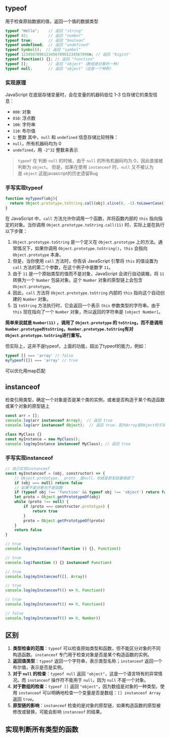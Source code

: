 ## typeof
用于检查原始数据的值，返回一个值的数据类型
```javascript
typeof "Hello";    // 返回 "string"
typeof 42;         // 返回 "number"
typeof true;       // 返回 "boolean"
typeof undefined;  // 返回 "undefined"
typeof Symbol();  // 返回 "symbol"
typeof 123456789012345678901234567890n; // 返回 "bigint"
typeof function() {}; // 返回 "function"
typeof [];         // 返回 "object"（数组是对象的一种）
typeof null;       // 返回 "object"（这是一个特例）
```

### 实现原理
JavaScript 在底层存储变量时，会在变量的机器码低位 1-3 位存储它的类型信息：
- `000`: 对象
- `010`: 浮点数
- `100`: 字符串
- `110`: 布尔值
- `1`: 整数
其中，`null` 和 `undefined` 信息存储比较特殊：
- `null`，所有机器码均为 0
- `undefined`，用 `-2^32` 整数来表示

>`typeof` 在 判断 `null` 的时候，由于 `null` 的所有机器码均为 0，因此直接被判断为 `object`。
>但是，如果在使用 `instanceof` 时，`null` 又不被认为是 `object`
>这是javascript的历史遗留Bug

### 手写实现typeof
```js
function myTypeof(obj){
  return Object.prototype.toString.call(obj).slice(8, -1).toLowerCase();
}
```

在 JavaScript 中，`call` 方法允许你调用一个函数，并将函数内部的 `this` 指向指定的对象。当你调用 `Object.prototype.toString.call(11)` 时，实际上是在执行以下步骤：

1. `Object.prototype.toString` 是一个定义在 `Object.prototype` 上的方法。通常情况下，如果你调用 `Object.prototype.toString()`，`this` 会指向 `Object.prototype` 本身。
2. 但是，当你使用 `call` 方法时，你告诉 JavaScript 引擎将 `this` 的值设置为 `call` 方法的第二个参数，在这个例子中是数字 `11`。
3. 由于 `11` 是一个原始类型的值而不是对象，JavaScript 会进行自动装箱，将 `11` 转换为一个 `Number` 包装对象。这个 `Number` 对象的原型链上会包含 `Object.prototype`。
4. 因此，`call` 方法将 `Object.prototype.toString` 内部的 `this` 指向这个自动创建的 `Number` 对象。
5. 当 `toString` 方法执行时，它会返回一个表示 `this` 参数类型的字符串。由于 `this` 现在指向了一个 `Number` 对象，所以返回的字符串是 `[object Number]`。

**简单来说就是 `Number(11)` ，调用了 `Object.prototype` 的 `toString`，而不是调用`Number.prototype的toString`，`Number.prototype.toString`有对`Object.prototype.toString`进行重写。**

但实际上，这并不是typeof，上面的功能，超出了typeof的能力，例如：
```js
typeof [] === 'array' // false
myTypeof([]) === 'array' // true
```
可以优化用map匹配
## instanceof
检查引用类型，确定一个对象是否是某个类的实例，或者是否构造于某个构造函数或某个对象的原型链上
```js
const arr = [];
console.log(arr instanceof Array);  // 返回 true
console.log(arr instanceof Object);  // 返回 true，因为Array是Object的子类

class MyClass {}
const myInstance = new MyClass();
console.log(myInstance instanceof MyClass); // 返回 true
```

### 手写实现instanceof
```js
// 自己实现instanceof
const myInstanceof = (obj, constructor) => {
    // Object.prototype.__proto__是null，也就是原型链最根部了
    if (obj === null) return false
    // 如果不是对象也不是函数
    if (typeof obj !== 'function' && typeof obj !== 'object') return false
    let proto = Object.getPrototypeOf(obj)
    while (proto !== null) {
        if (proto === constructor.prototype) {
            return true
        }
        proto = Object.getPrototypeOf(proto)
    }
    return false
}

// true
console.log(myInstanceof(function () {}, Function))

// true
console.log(function () {} instanceof Function)

// true
console.log(myInstanceof([], Array))

// true
console.log(myInstanceof(() => 0, Function))

// true
console.log(myInstanceof(() => 0, Function))

// false
console.log(myInstanceof(() => 0, Number))

```

## 区别
1. **类型检查的范围**：`typeof` 可以检查原始类型和函数，但不能区分对象的不同构造函数。`instanceof` 专门用于检查对象是否是某个构造函数的实例。
2. **返回值类型**：`typeof` 返回一个字符串，表示类型名称；`instanceof` 返回一个布尔值，表示是否是实例。
3. **对于 `null` 的检查**：`typeof null` 返回 `"object"`，这是一个语言特有的异常情况。而 `instanceof` 操作符不能用于 `null`，因为 `null` 不是一个对象。
4. **对于数组的检查**：`typeof []` 返回 `"object"`，因为数组是对象的一种类型。使用 `instanceof` 可以明确地检查一个变量是否是数组：`[] instanceof Array` 返回 `true`。
5. **原型链的影响**：`instanceof` 检查的是对象的原型链，如果构造函数的原型被修改或替换，可能会影响 `instanceof` 的结果。

## 实现判断所有类型的函数